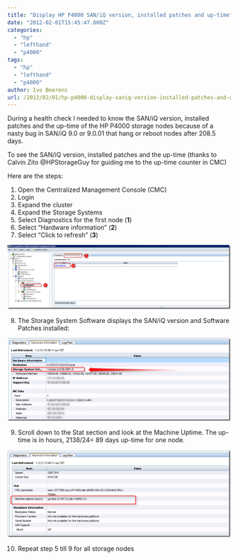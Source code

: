 ```yaml
---
title: "Display HP P4000 SAN/iQ version, installed patches and up-time"
date: "2012-02-01T15:45:47.000Z"
categories: 
  - "hp"
  - "lefthand"
  - "p4000"
tags: 
  - "hp"
  - "lefthand"
  - "p4000"
author: Ivo Beerens
url: /2012/02/01/hp-p4000-display-saniq-version-installed-patches-and-up-time/
---
```


During a health check I needed to know the SAN/iQ version, installed patches and the up-time of the HP P4000 storage nodes because of a nasty bug in SAN/iQ 9.0 or 9.0.01 that hang or reboot nodes after 208.5 days.

To see the SAN/iQ version, installed patches and the up-time (thanks to Calvin Zito @HPStorageGuy for guiding me to the up-time counter in CMC)

Here are the steps:
1. Open the Centralized Management Console (CMC)
2. Login
3. Expand the cluster
4. Expand the Storage Systems
5. Select Diagnostics for the first node (**1**)
6. Select “Hardware information” (**2**)
7. Select “Click to refresh” (**3**)

[](images/image.png)[![image](images/image_thumb3.png "image")](images/image3.png)

8. The Storage System Software displays the SAN/iQ version and Software Patches installed:

[](images/image1.png)[![image](images/image6_thumb.png "image")](images/image6.png)

9. Scroll down to the Stat section and look at the Machine Uptime. The up-time is in hours, 2138/24= 89 days up-time for one node.

[](images/image2.png)[![image](images/image10_thumb.png "image")](images/image10.png)

10. Repeat step 5 till 9 for all storage nodes